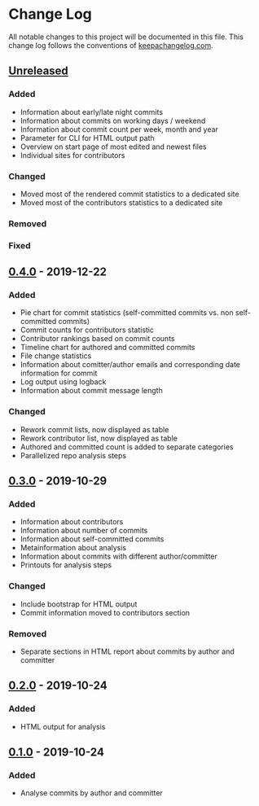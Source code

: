 # Change Log
All notable changes to this project will be documented in this file. This change log follows the conventions of [keepachangelog.com](http://keepachangelog.com/).

## [Unreleased]
### Added
- Information about early/late night commits
- Information about commits on working days / weekend
- Information about commit count per week, month and year
- Parameter for CLI for HTML output path
- Overview on start page of most edited and newest files
- Individual sites for contributors
### Changed
- Moved most of the rendered commit statistics to a dedicated site
- Moved most of the contributors statistics to a dedicated site
### Removed
### Fixed

## [0.4.0] - 2019-12-22
### Added
- Pie chart for commit statistics (self-committed commits vs. non self-committed commits)
- Commit counts for contributors statistic
- Contributor rankings based on commit counts
- Timeline chart for authored and committed commits
- File change statistics
- Information about comitter/author emails and corresponding date information for commit
- Log output using logback
- Information about commit message length
### Changed
- Rework commit lists, now displayed as table
- Rework contributor list, now displayed as table
- Authored and committed count is added to separate categories
- Parallelized repo analysis steps

## [0.3.0] - 2019-10-29
### Added
- Information about contributors
- Information about number of commits
- Information about self-committed commits
- Metainformation about analysis
- Information about commits with different author/committer
- Printouts for analysis steps
### Changed
- Include bootstrap for HTML output
- Commit information moved to contributors section
### Removed
- Separate sections in HTML report about commits by author and committer

## [0.2.0] - 2019-10-24
### Added
- HTML output for analysis

## [0.1.0] - 2019-10-24
### Added
- Analyse commits by author and committer

[Unreleased]: https://github.com/gernd/repo-analyzer/compare/v0.4.0...HEAD
[0.4.0]: https://github.com/gernd/repo-analyzer/compare/v0.3.0...v0.4.0
[0.3.0]: https://github.com/gernd/repo-analyzer/compare/v0.2.0...v0.3.0
[0.2.0]: https://github.com/gernd/repo-analyzer/compare/v0.1.0...v0.2.0
[0.1.0]: https://github.com/gernd/repo-analyzer/compare/v0.0.1...v0.1.0
